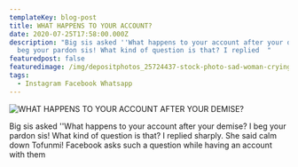 ```yaml
---
templateKey: blog-post
title: WHAT HAPPENS TO YOUR ACCOUNT?
date: 2020-07-25T17:58:00.000Z
description: "Big sis asked ''What happens to your account after your demise? I
  beg your pardon sis! What kind of question is that? I replied  "
featuredpost: false
featuredimage: /img/depositphotos_25724437-stock-photo-sad-woman-crying-next-to.jpg
tags:
  - Instagram Facebook Whatsapp
---
```

![](/img/depositphotos_25724437-stock-photo-sad-woman-crying-next-to.jpg "WHAT HAPPENS TO YOUR ACCOUNT AFTER YOUR DEMISE?")

Big sis asked ''What happens to your account after your demise? I beg your pardon sis! What kind of question is that? I replied sharply. She said calm down Tofunmi! Facebook asks such a question while having an account with them